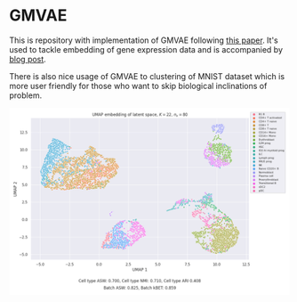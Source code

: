 # GMVAE

This is repository with implementation of GMVAE following [this paper](https://arxiv.org/abs/1611.02648). It's used to tackle 
embedding of gene expression data and is accompanied by [blog post](https://wesenheit.github.io/bayes/2023/03/19/GMVAE-clustering-applied-to-RNA-sequencing.html).

There is also nice usage of GMVAE to clustering of MNIST dataset which is more user friendly for those who want to skip biological inclinations of problem.

![png](/src/umap_latent_80_60_22_0.png)